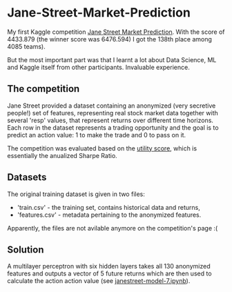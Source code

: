 # Jane-Street-Market-Prediction
My first Kaggle competition [Jane Street Market Prediction](https://www.kaggle.com/competitions/jane-street-market-prediction).
With the score of 4433.879 (the winner score was 6476.594) I got the 138th place among 4085 teams).

But the most important part was that I learnt a lot about Data Science, ML and Kaggle itself from other participants. Invaluable experience.

## The competition
Jane Street provided a dataset containing an anonymized (very secretive people!) set of features, representing real stock market data together with several 'resp' values, that represent returns over different time horizons. Each row in the dataset represents a trading opportunity and the goal is to predict an action value: 1 to make the trade and 0 to pass on it.

The competition was evaluated based on the [utility score](https://www.kaggle.com/competitions/jane-street-market-prediction/overview/evaluation), which is essentially the anualized Sharpe Ratio.

## Datasets
The original training dataset is given in two files: 
 - 'train.csv' - the training set, contains historical data and returns,
- 'features.csv' - metadata pertaining to the anonymized features.

Apparently, the files are not avilable anymore on the competition's page :(

## Solution

A multilayer perceptron with six hidden layers takes all 130 anonymized features and outputs a vector of 5 future returns which are then used to calculate the action action value (see [janestreet-model-7.ipynb](janestreet-model-7.ipynb)).
